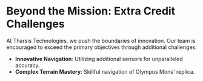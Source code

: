 # Beyond the Mission: Extra Credit Challenges

At Tharsis Technologies, we push the boundaries of innovation. Our team is encouraged to exceed the primary objectives through additional challenges:

- **Innovative Navigation**: Utilizing additional sensors for unparalleled accuracy.
- **Complex Terrain Mastery**: Skillful navigation of Olympus Mons' replica.
